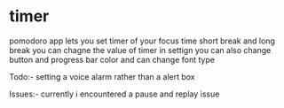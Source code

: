 # timer


pomodoro app lets you set timer of your focus time short break and long break you can chagne the value of timer in settign you can also change button and progress bar color and can change font type


Todo:- 
setting a voice alarm rather than a alert box


Issues:-
currently i encountered a pause and replay issue
